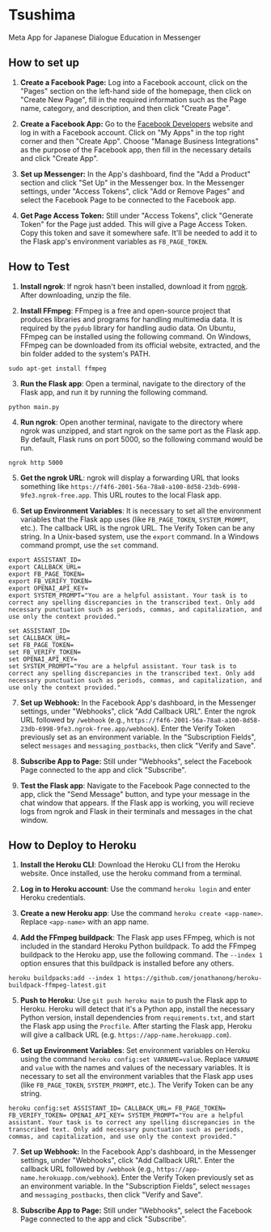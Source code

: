 # Tsushima
Meta App for Japanese Dialogue Education in Messenger

## How to set up

1. **Create a Facebook Page:** Log into a Facebook account, click on the "Pages" section on the left-hand side of the homepage, then click on "Create New Page", fill in the required information such as the Page name, category, and description, and then click "Create Page".

2. **Create a Facebook App:** Go to the [Facebook Developers](https://developers.facebook.com/) website and log in with a Facebook account. Click on "My Apps" in the top right corner and then "Create App". Choose "Manage Business Integrations" as the purpose of the Facebook app, then fill in the necessary details and click "Create App".

3. **Set up Messenger:** In the App's dashboard, find the "Add a Product" section and click "Set Up" in the Messenger box. In the Messenger settings, under "Access Tokens", click "Add or Remove Pages" and select the Facebook Page to be connected to the Facebook app.

4. **Get Page Access Token:** Still under "Access Tokens", click "Generate Token" for the Page just added. This will give a Page Access Token. Copy this token and save it somewhere safe. It'll be needed to add it to the Flask app's environment variables as `FB_PAGE_TOKEN`.

## How to Test

1. **Install ngrok**: If ngrok hasn't been installed, download it from [ngrok](https://ngrok.com/download). After downloading, unzip the file.

2. **Install FFmpeg**: FFmpeg is a free and open-source project that produces libraries and programs for handling multimedia data. It is required by the `pydub` library for handling audio data. On Ubuntu, FFmpeg can be installed using the following command. On Windows, FFmpeg can be downloaded from its official website, extracted, and the bin folder added to the system's PATH.

```
sudo apt-get install ffmpeg
```

3. **Run the Flask app**: Open a terminal, navigate to the directory of the Flask app, and run it by running the following command.

```
python main.py
```

4. **Run ngrok**: Open another terminal, navigate to the directory where ngrok was unzipped, and start ngrok on the same port as the Flask app. By default, Flask runs on port 5000, so the following command would be run.

```
ngrok http 5000
```

5. **Get the ngrok URL**: ngrok will display a forwarding URL that looks something like `https://f4f6-2001-56a-78a8-a100-8d58-23db-6998-9fe3.ngrok-free.app`. This URL routes to the local Flask app.

6. **Set up Environment Variables**: It is necessary to set all the environment variables that the Flask app uses (like `FB_PAGE_TOKEN`, `SYSTEM_PROMPT`, etc.). The callback URL is the ngrok URL. The Verify Token can be any string. In a Unix-based system, use the `export` command. In a Windows command prompt, use the `set` command.

```
export ASSISTANT_ID=
export CALLBACK_URL=
export FB_PAGE_TOKEN=
export FB_VERIFY_TOKEN=
export OPENAI_API_KEY= 
export SYSTEM_PROMPT="You are a helpful assistant. Your task is to correct any spelling discrepancies in the transcribed text. Only add necessary punctuation such as periods, commas, and capitalization, and use only the context provided."
```

```
set ASSISTANT_ID=
set CALLBACK_URL=
set FB_PAGE_TOKEN=
set FB_VERIFY_TOKEN=
set OPENAI_API_KEY= 
set SYSTEM_PROMPT="You are a helpful assistant. Your task is to correct any spelling discrepancies in the transcribed text. Only add necessary punctuation such as periods, commas, and capitalization, and use only the context provided."
```

7. **Set up Webhook:** In the Facebook App's dashboard, in the Messenger settings, under "Webhooks", click "Add Callback URL". Enter the ngrok URL followed by `/webhook` (e.g., `https://f4f6-2001-56a-78a8-a100-8d58-23db-6998-9fe3.ngrok-free.app/webhook`). Enter the Verify Token previously set as an environment variable. In the "Subscription Fields", select `messages` and `messaging_postbacks`, then click "Verify and Save".

8. **Subscribe App to Page:** Still under "Webhooks", select the Facebook Page connected to the app and click "Subscribe".

9. **Test the Flask app**: Navigate to the Facebook Page connected to the app, click the "Send Message" button, and type your message in the chat window that appears. If the Flask app is working, you will recieve logs from ngrok and Flask in their terminals and messages in the chat window.

## How to Deploy to Heroku

1. **Install the Heroku CLI**: Download the Heroku CLI from the Heroku website. Once installed, use the heroku command from a terminal.

2. **Log in to Heroku account**: Use the command `heroku login` and enter Heroku credentials.

3. **Create a new Heroku app**: Use the command `heroku create <app-name>`. Replace `<app-name>` with an app name.

4. **Add the FFmpeg buildpack**: The Flask app uses FFmpeg, which is not included in the standard Heroku Python buildpack. To add the FFmpeg buildpack to the Heroku app, use the following command. The `--index 1` option ensures that this buildpack is installed before any others.

```
heroku buildpacks:add --index 1 https://github.com/jonathanong/heroku-buildpack-ffmpeg-latest.git
```

5. **Push to Heroku**: Use `git push heroku main` to push the Flask app to Heroku. Heroku will detect that it's a Python app, install the necessary Python version, install dependencies from `requirements.txt`, and start the Flask app using the `Procfile`. After starting the Flask app, Heroku will give a callback URL (e.g. `https://app-name.herokuapp.com`).

6. **Set up Environment Variables**: Set environment variables on Heroku using the command `heroku config:set VARNAME=value`. Replace `VARNAME` and `value` with the names and values of the necessary variables. It is necessary to set all the environment variables that the Flask app uses (like `FB_PAGE_TOKEN`, `SYSTEM_PROMPT`, etc.). The Verify Token can be any string.

```
heroku config:set ASSISTANT_ID= CALLBACK_URL= FB_PAGE_TOKEN= FB_VERIFY_TOKEN= OPENAI_API_KEY= SYSTEM_PROMPT="You are a helpful assistant. Your task is to correct any spelling discrepancies in the transcribed text. Only add necessary punctuation such as periods, commas, and capitalization, and use only the context provided."
```

7. **Set up Webhook:** In the Facebook App's dashboard, in the Messenger settings, under "Webhooks", click "Add Callback URL". Enter the callback URL followed by `/webhook` (e.g., `https://app-name.herokuapp.com/webhook`). Enter the Verify Token previously set as an environment variable. In the "Subscription Fields", select `messages` and `messaging_postbacks`, then click "Verify and Save".

8. **Subscribe App to Page:** Still under "Webhooks", select the Facebook Page connected to the app and click "Subscribe".